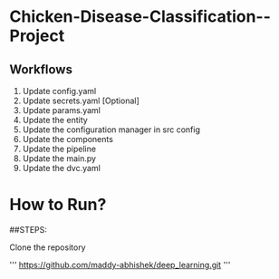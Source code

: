 # Chicken-Disease-Classification--Project

## Workflows

  1. Update config.yaml
  2. Update secrets.yaml [Optional]
  3. Update params.yaml
  4. Update the entity
  5. Update the configuration manager in src config
  6. Update the components
  7. Update the pipeline
  8. Update the main.py
  9. Update the dvc.yaml

# How to Run?

##STEPS:

Clone the repository

''' https://github.com/maddy-abhishek/deep_learning.git '''
  
